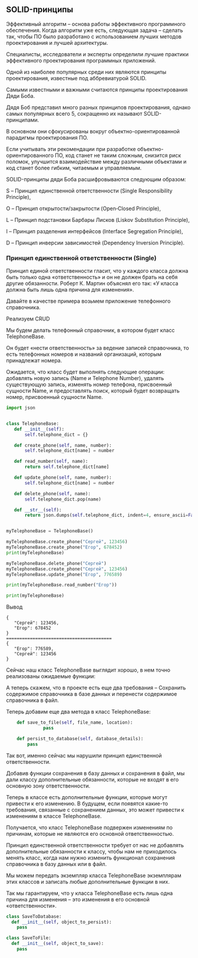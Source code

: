 ## SOLID-принципы 


Эффективный алгоритм – основа работы эффективного программного обеспечения. Когда алгоритм уже есть, следующая задача – сделать так, чтобы ПО было разработано с использованием лучших методов проектирования и лучшей архитектуры. 

Специалисты, исследователи и эксперты определили лучшие практики эффективного проектирования программных приложений. 

Одной из наиболее популярных среди них являются принципы проектирования, известные под аббревиатурой SOLID.

Самыми известными и важными считаются принципы проектирования  Дяди Боба. 

Дядя Боб представил много разных принципов проектирования, однако самых популярных всего 5, сокращенно их называют SOLID-принципами.

В основном они сфокусированы вокруг объектно-ориентированной парадигмы проектирования ПО.

Если учитывать эти рекомендации при разработке объектно-ориентированного ПО, код станет не таким сложным, снизится риск поломок, улучшится взаимодействие между различными объектами и код станет более гибким, читаемым и управляемым. 

SOLID-принципы дяди Боба расшифровываются следующим образом:


S – Принцип единственной ответственности (Single Responsibility Principle),

O – Принцип открытости/закрытости (Open‐Closed Principle),

L – Принцип подстановки Барбары Лисков (Liskov Substitution Principle),

I – Принцип разделения интерфейсов (Interface Segregation Principle),

D – Принцип инверсии зависимостей (Dependency Inversion Principle).


### Принцип единственной ответственности (Single)

Принцип единой ответственности гласит, что у каждого класса должна быть только одна «ответственность» и он не должен брать на себя другие обязанности. Роберт К. Мартин объяснял его так: «У класса должна быть лишь одна причина для изменения». 

Давайте в качестве примера возьмем приложение телефонного справочника. 

Реализуем CRUD

Мы будем делать телефонный справочник, в котором будет класс TelephoneBase.

 Он будет «нести ответственность» за ведение записей справочника, то есть телефонных номеров и названий организаций, которым принадлежат номера. 
 
 Ожидается, что класс будет выполнять следующие операции: добавлять новую запись (Name и Telephone Number), удалять существующую запись, изменять номер телефона, присвоенный сущности Name, и предоставлять поиск, который будет возвращать номер, присвоенный сущности Name.

 ```python
import json


class TelephoneBase:
    def __init__(self):
        self.telephone_dict = {}

    def create_phone(self, name, number):
        self.telephone_dict[name] = number

    def read_number(self, name):
        return self.telephone_dict[name]

    def update_phone(self, name, number):
        self.telephone_dict[name] = number

    def delete_phone(self, name):
        self.telephone_dict.pop(name)

    def __str__(self):
        return json.dumps(self.telephone_dict, indent=4, ensure_ascii=False)


myTelephoneBase = TelephoneBase()

myTelephoneBase.create_phone("Сергей", 123456)
myTelephoneBase.create_phone("Егор", 678452)
print(myTelephoneBase)

myTelephoneBase.delete_phone("Сергей")
myTelephoneBase.create_phone("Сергей", 123456)
myTelephoneBase.update_phone("Егор", 776589)

print(myTelephoneBase.read_number("Егор"))

print(myTelephoneBase)
 ```

Вывод 
 ```
 {
    "Сергей": 123456,
    "Егор": 678452
}
========================================
{
    "Егор": 776589,
    "Сергей": 123456
}
 ```

 Сейчас наш класс TelephoneBase выглядит хорошо, в нем точно реализованы ожидаемые функции:

А теперь скажем, что в проекте есть еще два требования – Сохранить содержимое справочника в базе данных и перенести содержимое справочника в файл. 

Теперь добавим еще два метода в класс TelephoneBase:

```python
    def save_to_file(self, file_name, location):
              pass

    def persist_to_database(self, database_details):       
        pass
```

Так вот, именно сейчас мы нарушили принцип единственной ответственности. 

Добавив функции сохранения в базу данных и сохранения в файл, мы дали классу дополнительные обязанности, которые не входят в его основную зону ответственности. 

Теперь в классе есть дополнительные функции, которые могут привести к его изменению. В будущем, если появятся какие-то требования, связанные с сохранением данных, это может привести к изменениям в классе TelephoneBase. 

Получается, что класс TelephoneBase подвержен изменениям по причинам, которые не являются его основной ответственностью.

Принцип единственной ответственности требует от нас не добавлять дополнительные обязанности к классу, чтобы нам не приходилось менять класс, когда нам нужно изменить функционал сохранения справочника в базу данных или в файл. 

Мы можем передать экземпляр класса TelephoneBase экземплярам этих классов и записать любые дополнительные функции в них.

Так мы гарантируем, что у класса TelephoneBase есть лишь одна причина для изменения – это изменения в его основной «ответственности».

```python
class SaveToDatabase:
  def __init__(self, object_to_persist):
    pass

class SaveToFile:
  def __init__(self, object_to_save):
    pass

```
